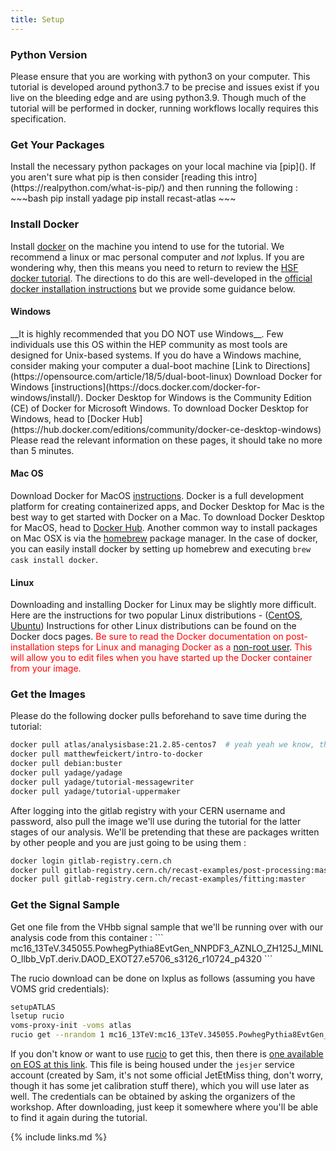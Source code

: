 ```yaml
---
title: Setup
---
```


<h3>Python Version</h3>
Please ensure that you are working with python3 on your computer.  This tutorial is developed
around python3.7 to be precise and issues exist if you live on the bleeding edge and are
using python3.9.  Though much of the tutorial will be performed in docker, running workflows
locally requires this specification.

<h3>Get Your Packages</h3>
Install the necessary python packages on your local machine via [pip]().  If you aren't sure
what pip is then consider [reading this intro](https://realpython.com/what-is-pip/) and then
running the following :
  ~~~bash
  pip install yadage
  pip install recast-atlas
  ~~~

<h3>Install Docker</h3>

Install [docker](https://www.docker.com/) on the machine you intend to use for the tutorial.
We recommend a linux or mac personal computer and *not* lxplus. If
you are wondering why, then this means you need to return to review
the [HSF docker tutorial](https://hsf-training.github.io/hsf-training-docker/index.html).  The directions to do this are well-developed
in the [official docker installation instructions](https://www.docker.com/get-started) but we provide some guidance below.

<h4>Windows</h4>
__It is highly recommended that you DO NOT use Windows__.  Few individuals
use this OS within the HEP community as most tools are designed for Unix-based systems.
If you do have a Windows machine, consider making your computer a dual-boot machine [Link to Directions](https://opensource.com/article/18/5/dual-boot-linux)
Download Docker for Windows [instructions](https://docs.docker.com/docker-for-windows/install/).
Docker Desktop for Windows is the Community Edition (CE) of Docker for Microsoft Windows. To download Docker Desktop for Windows, head to [Docker Hub](https://hub.docker.com/editions/community/docker-ce-desktop-windows)
Please read the relevant information on these pages, it should take no more than 5 minutes.

<h4>Mac OS</h4>
Download Docker for MacOS <a href="https://docs.docker.com/docker-for-mac/install/">instructions</a>.
Docker is a full development platform for creating containerized apps, and Docker Desktop for Mac is the best way to get started with Docker on a Mac. To download Docker Desktop for MacOS, head to <a href="https://hub.docker.com/editions/community/docker-ce-desktop-mac">Docker Hub</a>.
Another common way to install packages on Mac OSX is via the <a href="https://brew.sh/">homebrew</a> package manager.  In the case of docker, you can easily install
docker by setting up homebrew and executing <code>brew cask install docker</code>.


<h4>Linux</h4>
Downloading and installing Docker for Linux may be slightly more difficult. Here are the instructions for two popular Linux distributions - (<a href="https://docs.docker.com/install/linux/docker-ce/CentOS/">CentOS</a>, <a href="https://docs.docker.com/install/linux/docker-ce/ubuntu/">Ubuntu</a>)
Instructions for other Linux distributions can be found on the Docker docs pages. <font color="red">Be sure to read the Docker documentation on post-installation steps for Linux and managing Docker
as a </font> <a href="https://docs.docker.com/install/linux/linux-postinstall/">non-root user</a>. <font color="red">This will allow you to edit files when you have started up the Docker container from your image. </font>


<h3>Get the Images</h3>

Please do the following docker pulls beforehand to save time during the tutorial:
  ~~~bash
  docker pull atlas/analysisbase:21.2.85-centos7  # yeah yeah we know, this is an old release, cool your horses, there are people still doing Run1 analyses, so old releases can be great too, and its good enough for what we need
  docker pull matthewfeickert/intro-to-docker
  docker pull debian:buster
  docker pull yadage/yadage
  docker pull yadage/tutorial-messagewriter
  docker pull yadage/tutorial-uppermaker
  ~~~

After logging into the gitlab registry with your CERN username and password, also pull the image we'll use during the tutorial for the latter stages of our analysis. We'll
be pretending that these are packages written by other people and you are just going to be using them :
  ~~~bash
  docker login gitlab-registry.cern.ch
  docker pull gitlab-registry.cern.ch/recast-examples/post-processing:master
  docker pull gitlab-registry.cern.ch/recast-examples/fitting:master
  ~~~

<h3>Get the Signal Sample</h3>
Get one file from the VHbb signal sample that we'll be running over with our analysis code from this container :
```
mc16_13TeV.345055.PowhegPythia8EvtGen_NNPDF3_AZNLO_ZH125J_MINLO_llbb_VpT.deriv.DAOD_EXOT27.e5706_s3126_r10724_p4320
```

The rucio download can be done on lxplus as follows (assuming you have VOMS grid credentials):

```bash
setupATLAS
lsetup rucio
voms-proxy-init -voms atlas
rucio get --nrandom 1 mc16_13TeV:mc16_13TeV.345055.PowhegPythia8EvtGen_NNPDF3_AZNLO_ZH125J_MINLO_llbb_VpT.deriv.DAOD_EXOT27.e5706_s3126_r10724_p4320
```

If you don't know or want to use [rucio](https://twiki.cern.ch/twiki/bin/view/AtlasComputing/RucioClientsHowTo) to get this, then there is [one available on EOS at this link](https://cernbox.cern.ch/index.php/s/StRgQkdYUS9FMnV).
This file is being housed under the `jesjer` service account (created by Sam, it's not some official JetEtMiss thing, don't worry, though it has some jet calibration stuff there), which you will use later as well.  The credentials can be obtained
by asking the organizers of the workshop.  After downloading, just keep it somewhere where you'll be able to find it again during the tutorial.

{% include links.md %}
